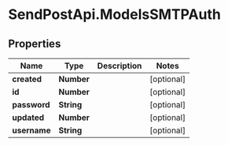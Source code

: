 # SendPostApi.ModelsSMTPAuth

## Properties
Name | Type | Description | Notes
------------ | ------------- | ------------- | -------------
**created** | **Number** |  | [optional] 
**id** | **Number** |  | [optional] 
**password** | **String** |  | [optional] 
**updated** | **Number** |  | [optional] 
**username** | **String** |  | [optional] 
